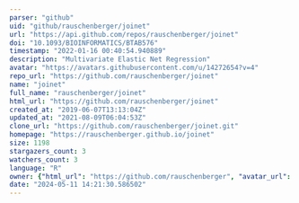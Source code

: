 ```yaml
---
parser: "github"
uid: "github/rauschenberger/joinet"
url: "https://api.github.com/repos/rauschenberger/joinet"
doi: "10.1093/BIOINFORMATICS/BTAB576"
timestamp: "2022-01-16 00:40:54.940889"
description: "Multivariate Elastic Net Regression"
avatar: "https://avatars.githubusercontent.com/u/14272654?v=4"
repo_url: "https://github.com/rauschenberger/joinet"
name: "joinet"
full_name: "rauschenberger/joinet"
html_url: "https://github.com/rauschenberger/joinet"
created_at: "2019-06-07T13:13:04Z"
updated_at: "2021-08-09T06:04:53Z"
clone_url: "https://github.com/rauschenberger/joinet.git"
homepage: "https://rauschenberger.github.io/joinet"
size: 1198
stargazers_count: 3
watchers_count: 3
language: "R"
owner: {"html_url": "https://github.com/rauschenberger", "avatar_url": "https://avatars.githubusercontent.com/u/14272654?v=4", "login": "rauschenberger", "type": "User"}
date: "2024-05-11 14:21:30.586502"
---
```

